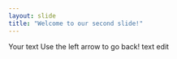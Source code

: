 ```yaml
---
layout: slide
title: "Welcome to our second slide!"
---
```

Your text
Use the left arrow to go back!
text edit
